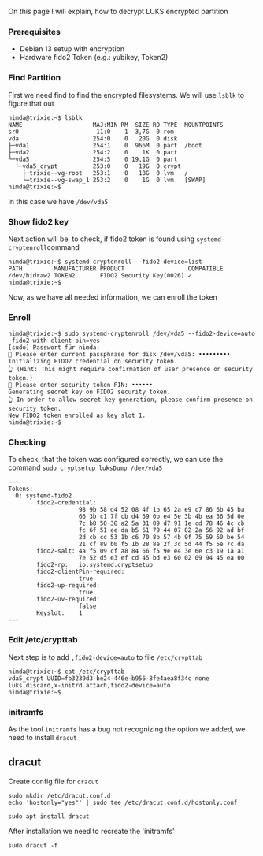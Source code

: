 
On this page I will explain, how to decrypt LUKS encrypted partition

### Prerequisites
 * Debian 13 setup with encryption
 * Hardware fido2 Token (e.g.: yubikey, Token2)

### Find Partition
 First we need find to find the encrypted filesystems.
 We will use `lsblk` to figure that out

```shell title="Output of 'lsblk'" linenums="1" hl_lines="7-10"
nimda@trixie:~$ lsblk
NAME                    MAJ:MIN RM  SIZE RO TYPE  MOUNTPOINTS
sr0                      11:0    1  3,7G  0 rom   
vda                     254:0    0   20G  0 disk  
├─vda1                  254:1    0  966M  0 part  /boot
├─vda2                  254:2    0    1K  0 part  
└─vda5                  254:5    0 19,1G  0 part  
  └─vda5_crypt          253:0    0   19G  0 crypt 
    ├─trixie--vg-root   253:1    0   18G  0 lvm   /
    └─trixie--vg-swap_1 253:2    0    1G  0 lvm   [SWAP]
nimda@trixie:~$ 
```
In this case we have `/dev/vda5`

### Show fido2 key
Next action will be, to check, if fido2 token is found using `systemd-cryptenroll`command

```shell title="Output of 'systemd-cryptenroll'"
nimda@trixie:~$ systemd-cryptenroll --fido2-device=list
PATH         MANUFACTURER PRODUCT                  COMPATIBLE
/dev/hidraw2 TOKEN2       FIDO2 Security Key(0026) ✓
nimda@trixie:~$ 
```
Now, as we have all needed information, we can enroll the token

### Enroll
```shell title="Enrolling token"
nimda@trixie:~$ sudo systemd-cryptenroll /dev/vda5 --fido2-device=auto -fido2-with-client-pin=yes
[sudo] Passwort für nimda: 
🔐 Please enter current passphrase for disk /dev/vda5: •••••••••               
Initializing FIDO2 credential on security token.
👆 (Hint: This might require confirmation of user presence on security token.)
🔐 Please enter security token PIN: ••••••                  
Generating secret key on FIDO2 security token.
👆 In order to allow secret key generation, please confirm presence on security token.
New FIDO2 token enrolled as key slot 1.
nimda@trixie:~$ 
```

### Checking
To check, that the token was configured correctly, we can use the command `sudo cryptsetup luksDump /dev/vda5`

```shell title="Output of 'cryptsetup luksDump /dev/vda5'"
~~~
Tokens:
  0: systemd-fido2
        fido2-credential:
                    98 9b 58 d4 52 08 4f 1b 65 2a e9 c7 86 6b 45 ba
                    66 3b c1 7f cb d4 39 0b e4 5e 3b 4b ea 36 5d 0e
                    7c b8 50 38 a2 5a 31 09 d7 91 1e cd 78 46 4c cb
                    fc 6f 51 ee da b5 61 79 44 07 82 2a 56 92 ad bf
                    2d cb cc 53 1b c6 70 8b 57 4b 9f 75 59 60 be 54
                    21 cf 89 b0 f5 1b 28 8e 2f 3c 5d 44 f5 5e 7c da
        fido2-salt: 4a f5 09 cf a8 84 66 f5 9e e4 3e 6e c3 19 1a a1
                    7e 52 d5 e3 ef cd 45 bd e3 60 02 09 94 45 ea 00
        fido2-rp:   io.systemd.cryptsetup
        fido2-clientPin-required:
                    true
        fido2-up-required:
                    true
        fido2-uv-required:
                    false
        Keyslot:    1
~~~
```
### Edit /etc/crypttab
Next step is to add `,fido2-device=auto` to file `/etc/crypttab`

```shell title="Content of '/etc/crypttab'"
nimda@trixie:~$ cat /etc/crypttab 
vda5_crypt UUID=fb3239d3-be24-446e-b956-8fe4aea8f34c none luks,discard,x-initrd.attach,fido2-device=auto
nimda@trixie:~$
```

### initramfs
As the tool `initramfs` has a bug not recognizing the option we added, we need to install `dracut`

## dracut
Create config file for `dracut`
```shell title="'dracut' config"
sudo mkdir /etc/dracut.conf.d
echo 'hostonly="yes"' | sudo tee /etc/dracut.conf.d/hostonly.conf
```

```shell title="Install 'dracut'"
sudo apt install dracut
```

After installation we need to recreate the 'initramfs'
```shell title="Recreate 'initramfs'"
sudo dracut -f
```
